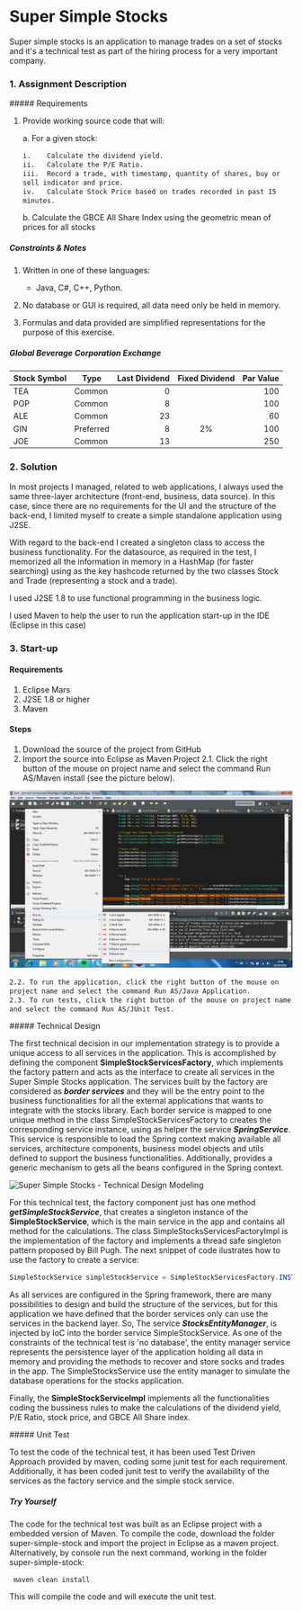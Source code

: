 # Super Simple Stocks
Super simple stocks is an application to manage trades on a set of stocks and it's a technical test as part of 
the hiring process for a very important company.

### 1. Assignment Description

##### Requirements

1.	Provide working source code that will:

    a.	For a given stock:
    
        i.    Calculate the dividend yield.
        ii.   Calculate the P/E Ratio.
        iii.  Record a trade, with timestamp, quantity of shares, buy or sell indicator and price.
        iv.   Calculate Stock Price based on trades recorded in past 15 minutes.

    b.	Calculate the GBCE All Share Index using the geometric mean of prices for all stocks

##### Constraints & Notes

1.	Written in one of these languages:
    
    * Java, C#, C++, Python.
    
2.	No database or GUI is required, all data need only be held in memory.

3.	Formulas and data provided are simplified representations for the purpose of this exercise.

##### Global Beverage Corporation Exchange

Stock Symbol  | Type | Last Dividend | Fixed Dividend | Par Value
------------- | ---- | ------------: | :------------: | --------: 
TEA           | Common    | 0  |    | 100
POP           | Common    | 8  |    | 100
ALE           | Common    | 23 |    | 60
GIN           | Preferred | 8  | 2% | 100
JOE           | Common    | 13 |    | 250



### 2. Solution
In most projects I managed, related to web applications, I always used the same three-layer architecture (front-end, business, data source).
In this case, since there are no requirements for the UI and the structure of the back-end,
I limited myself to create a simple standalone application using J2SE.

With regard to the back-end I created a singleton class to access the business functionality.
For the datasource, as required in the test, I memorized all the information in memory in a HashMap (for faster searching) using as the key hashcode returned by the two classes Stock and Trade (representing a stock and a trade).

I used J2SE 1.8 to use functional programming in the business logic.

I used Maven to help the user to run the application start-up in the IDE (Eclipse in this case)


### 3. Start-up

#### Requirements
1. Eclipse Mars
2. J2SE 1.8 or higher
3. Maven

#### Steps
1. Download the source of the project from GitHub
2. Import the source into Eclipse as Maven Project
    2.1. Click the right button of the mouse on project name and select the command Run AS/Maven install (see the picture below).

![Simple Stocks - Install](https://github.com/michelelapi/Simple-Stock-Market/blob/master/Eclipse_maven.png "Simple Stocks Market- Install")

    2.2. To run the application, click the right button of the mouse on project name and select the command Run AS/Java Application.
    2.3. To run tests, click the right button of the mouse on project name and select the command Run AS/JUnit Test.
         


##### Technical Design

The first technical decision in our implementation strategy is to provide a unique access to all services in the application. This is accomplished by defining the component **SimpleStockServicesFactory**, which implements the factory pattern and acts as the interface to create all services in the Super Simple Stocks application. The services built by the factory are considered as _**border services**_ and they will be the entry point to the business functionalities for all the external applications that wants to integrate with the stocks library. Each border service is mapped to one unique method in the class SimpleStockServicesFactory to creates the corresponding service instance, using as helper the service _**SpringService**_. This service is responsible to load the Spring context making available all services, architecture components, business model objects and utils defined to support the business functionalities. Additionally, provides a generic mechanism to gets all the beans configured in the Spring context.


![Super Simple Stocks - Technical Design Modeling](https://github.com/jainebri/Super-Simple-Stocks/blob/master/super-simple-stock/src/main/resources/images/super-simple-stocks-model.png "Super Simple Stocks - Technical Design Modeling")

For this technical test, the factory component just has one method _**getSimpleStockService**_, that creates a singleton instance of the **SimpleStockService**, which is the main service in the app and contains all method for the calculations. The class SimpleStocksServicesFactoryImpl is the implementation of the factory and implements a thread safe singleton pattern proposed by Bill Pugh. The next snippet of code ilustrates how to use the factory to create a service:

```java
SimpleStockService simpleStockService = SimpleStockServicesFactory.INSTANCE.getSimpleStockService();
```

As all services are configured in the Spring framework, there are many possibilities to design and build the structure of the services, but for this application we have defined that the border services only can use the services in the backend layer. So, The service _**StocksEntityManager**_, is injected by IoC into the border service SimpleStockService. As one of the constraints of the technical test is 'no database', the entity manager service represents the persistence layer of the application holding all data in memory and providing the methods to recover and store socks and trades in the app. The SimpleStocksService use the entity manager to simulate the database operations for the stocks application.

Finally, the **SimpleStockServiceImpl** implements all the functionalities coding the bussiness rules to make the calculations of the dividend yield, P/E Ratio, stock price, and GBCE All Share index.

##### Unit Test

To test the code of the technical test, it has been used Test Driven Approach provided by maven, coding some junit test for each requirement. Additionally, it has been coded junit test to verify the availability of the services as the factory service and the simple stock service.

##### Try Yourself

The code for the technical test was built as an Eclipse project with a embedded version of Maven. To compile the code, download the folder super-simple-stock and import the project in Eclipse as a maven project. Alternatively, by console run the next command, working in the folder super-simple-stock:

     maven clean install

This will compile the code and will execute the unit test.
